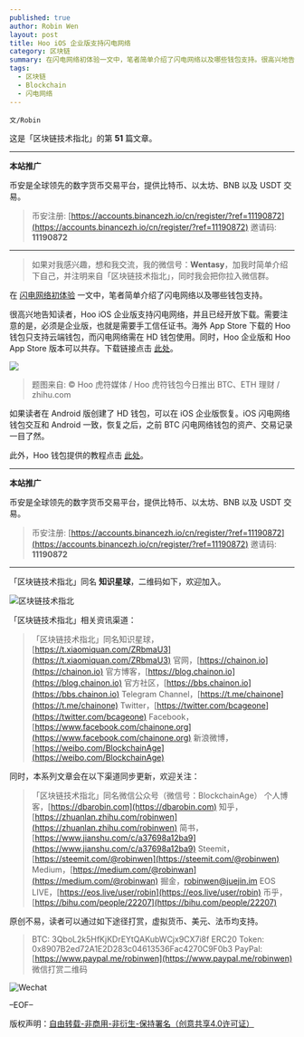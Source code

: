 ```yaml
---
published: true
author: Robin Wen
layout: post
title: Hoo iOS 企业版支持闪电网络
category: 区块链
summary: 在闪电网络初体验一文中，笔者简单介绍了闪电网络以及哪些钱包支持。很高兴地告知读者，Hoo iOS 企业版支持闪电网络，并且已经开放下载。需要注意的是，必须是企业版，也就是需要手工信任证书。海外 App Store 下载的 Hoo 钱包只支持云端钱包，而闪电网络需在 HD 钱包使用。同时，Hoo 企业版和 Hoo App Store 版本可以共存。如果读者在 Android 版创建了 HD 钱包，可以在 iOS 企业版恢复。iOS 闪电网络钱包交互和 Android 一致，恢复之后，之前 BTC 闪电网络钱包的资产、交易记录一目了然。
tags:
  - 区块链
  - Blockchain
  - 闪电网络
---
```


`文/Robin`

这是「区块链技术指北」的第 **51** 篇文章。

***

**本站推广**

币安是全球领先的数字货币交易平台，提供比特币、以太坊、BNB 以及 USDT 交易。

> 币安注册: [https://accounts.binancezh.io/cn/register/?ref=11190872](https://accounts.binancezh.io/cn/register/?ref=11190872)
> 邀请码: **11190872**

***

> 如果对我感兴趣，想和我交流，我的微信号：**Wentasy**，加我时简单介绍下自己，并注明来自「区块链技术指北」，同时我会把你拉入微信群。

在 [闪电网络初体验](https://dbarobin.com/2019/03/16/bitcoin-lightning-network) 一文中，笔者简单介绍了闪电网络以及哪些钱包支持。

很高兴地告知读者，Hoo iOS 企业版支持闪电网络，并且已经开放下载。需要注意的是，必须是企业版，也就是需要手工信任证书。海外 App Store 下载的 Hoo 钱包只支持云端钱包，而闪电网络需在 HD 钱包使用。同时，Hoo 企业版和 Hoo App Store 版本可以共存。下载链接点击 [此处](https://hoo.com)。

![](https://cdn.dbarobin.com/PSNx3zq.jpg)

> 题图来自: © Hoo 虎符媒体 / Hoo 虎符钱包今日推出 BTC、ETH 理财 / zhihu.com

如果读者在 Android 版创建了 HD 钱包，可以在 iOS 企业版恢复。iOS 闪电网络钱包交互和 Android 一致，恢复之后，之前 BTC 闪电网络钱包的资产、交易记录一目了然。

此外，Hoo 钱包提供的教程点击 [此处](https://s1.rylink.com/info_detail/248)。

***

**本站推广**

币安是全球领先的数字货币交易平台，提供比特币、以太坊、BNB 以及 USDT 交易。

> 币安注册: [https://accounts.binancezh.io/cn/register/?ref=11190872](https://accounts.binancezh.io/cn/register/?ref=11190872)
> 邀请码: **11190872**

***

「区块链技术指北」同名 **知识星球**，二维码如下，欢迎加入。

![区块链技术指北](https://cdn.dbarobin.com/3YzonTR.png)

「区块链技术指北」相关资讯渠道：

> 「区块链技术指北」同名知识星球，[https://t.xiaomiquan.com/ZRbmaU3](https://t.xiaomiquan.com/ZRbmaU3)
> 官网，[https://chainon.io](https://chainon.io)
> 官方博客，[https://blog.chainon.io](https://blog.chainon.io)
> 官方社区，[https://bbs.chainon.io](https://bbs.chainon.io)
> Telegram Channel，[https://t.me/chainone](https://t.me/chainone)
> Twitter，[https://twitter.com/bcageone](https://twitter.com/bcageone)
> Facebook，[https://www.facebook.com/chainone.org](https://www.facebook.com/chainone.org)
> 新浪微博，[https://weibo.com/BlockchainAge](https://weibo.com/BlockchainAge)

同时，本系列文章会在以下渠道同步更新，欢迎关注：

> 「区块链技术指北」同名微信公众号（微信号：BlockchainAge）
> 个人博客，[https://dbarobin.com](https://dbarobin.com)
> 知乎，[https://zhuanlan.zhihu.com/robinwen](https://zhuanlan.zhihu.com/robinwen)
> 简书，[https://www.jianshu.com/c/a37698a12ba9](https://www.jianshu.com/c/a37698a12ba9)
> Steemit，[https://steemit.com/@robinwen](https://steemit.com/@robinwen)
> Medium，[https://medium.com/@robinwan](https://medium.com/@robinwan)
> 掘金，[robinwen@juejin.im](https://juejin.im/user/5673ccae60b2260ee435f89a/posts)
> EOS LIVE，[https://eos.live/user/robin](https://eos.live/user/robin)
> 币乎，[https://bihu.com/people/22207](https://bihu.com/people/22207)

原创不易，读者可以通过如下途径打赏，虚拟货币、美元、法币均支持。

> BTC: 3QboL2k5HfKjKDrEYtQAKubWCjx9CX7i8f
> ERC20 Token: 0x8907B2ed72A1E2D283c04613536Fac4270C9F0b3
> PayPal: [https://www.paypal.me/robinwen](https://www.paypal.me/robinwen)
> 微信打赏二维码

![Wechat](https://cdn.dbarobin.com/SzoNl5b.jpg)

–EOF–

版权声明：[自由转载-非商用-非衍生-保持署名（创意共享4.0许可证）](http://creativecommons.org/licenses/by-nc-nd/4.0/deed.zh)

